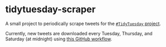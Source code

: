# tidytuesday-scraper

A small project to periodically scrape tweets for the [`#TidyTuesday` project](https://github.com/rfordatascience/tidytuesday).

Currently, new tweets are downloaded every Tuesday, Thursday, and Saturday (at midnight) using [this GitHub workflow](https://github.com/taylordunn/tidytuesday-scraper/blob/main/.github/workflows/download-tweets.yaml).
